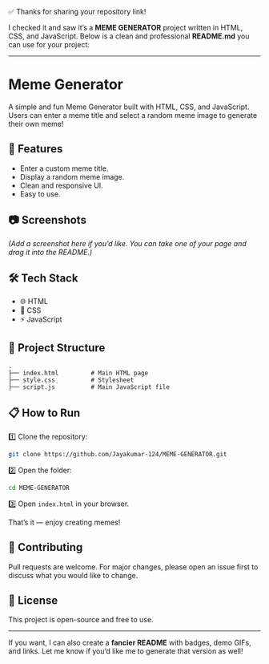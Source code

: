 ✅ Thanks for sharing your repository link!

I checked it and saw it’s a **MEME GENERATOR** project written in HTML, CSS, and JavaScript.
Below is a clean and professional **README.md** you can use for your project:

---

# Meme Generator

A simple and fun Meme Generator built with HTML, CSS, and JavaScript.
Users can enter a meme title and select a random meme image to generate their own meme!

## 🚀 Features

* Enter a custom meme title.
* Display a random meme image.
* Clean and responsive UI.
* Easy to use.

## 📷 Screenshots

*(Add a screenshot here if you’d like. You can take one of your page and drag it into the README.)*

## 🛠️ Tech Stack

* 🌐 HTML
* 🎨 CSS
* ⚡ JavaScript

## 📂 Project Structure

```
.
├── index.html         # Main HTML page
├── style.css          # Stylesheet
├── script.js          # Main JavaScript file
```

## 📋 How to Run

1️⃣ Clone the repository:

```bash
git clone https://github.com/Jayakumar-124/MEME-GENERATOR.git
```

2️⃣ Open the folder:

```bash
cd MEME-GENERATOR
```

3️⃣ Open `index.html` in your browser.

That’s it — enjoy creating memes!

## 🤝 Contributing

Pull requests are welcome. For major changes, please open an issue first to discuss what you would like to change.

## 📄 License

This project is open-source and free to use.

---

If you want, I can also create a **fancier README** with badges, demo GIFs, and links. Let me know if you’d like me to generate that version as well!
